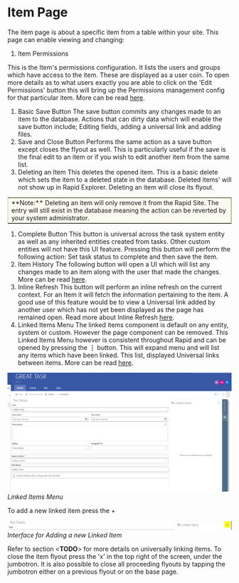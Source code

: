 # Item Page

The item page is about a specific item from a table within your site. This page can enable viewing and changing:

1. Item Permissions

This is the Item's permissions configuration. It lists the users and groups which have access to the item. These are displayed as a user coin. To open more details as to what users exactly you are able to click on the 'Edit Permissions' button this will bring up the Permissions management config for that particular item. More can be read [here](https://docs.rapidplatform.com/books/explorer/page/item-level-permissions "Item-Level Permissions").

1. Basic Save Button The save button commits any changes made to an item to the database. Actions that can dirty data which will enable the save button include; Editing fields, adding a universal link and adding files.
2. Save and Close Button Performs the same action as a save button except closes the flyout as well. This is particularly useful if the save is the final edit to an item or if you wish to edit another item from the same list.
3. Deleting an Item This deletes the opened item. This is a basic delete which sets the item to a deleted state in the database. Deleted items' will not show up in Rapid Explorer. Deleting an item will close its flyout.

<table border="1" id="bkmrk-note%3A-deleting-an-it" style="width: 100%; border-collapse: collapse; border-color: #DDDDAA; background-color: #fafaf0;"><tbody><tr><td style="width: 100%;">**Note:** Deleting an item will only remove it from the Rapid Site. The entry will still exist in the database meaning the action can be reverted by your system administrator.</td></tr></tbody></table>

1. Complete Button This button is universal across the task system entity as well as any inherited entities created from tasks. Other custom entities will not have this UI feature. Pressing this button will perform the following action: Set task status to complete and then save the item.
2. Item History The following button will open a UI which will list any changes made to an item along with the user that made the changes. More can be read [here](https://docs.rapidplatform.com/books/rapid-overview "RAPID Overview").
3. Inline Refresh This button will perform an inline refresh on the current context. For an Item it will fetch the information pertaining to the item. A good use of this feature would be to view a Universal link added by another user which has not yet been displayed as the page has remained open. Read more about Inline Refresh [here](https://docs.rapidplatform.com/books/rapid-overview).
4. Linked Items Menu The linked items component is default on any entity, system or custom. However the page component can be removed. This Linked Items Menu however is consistent throughout Rapid and can be opened by pressing the **⋮** button. This will expand menu and will list any items which have been linked. This list, displayed Universal links between items. More can be read [here](https://docs.rapidplatform.com/books/rapid-overview).

![Item Page 01.png](./downloaded_image_1705285793609.png)*Linked Items Menu*

To add a new linked item press the +

![Item Page 02.png](./downloaded_image_1705285794616.png)*Interface for Adding a new Linked Item*

Refer to section &lt;**TODO**&gt; for more details on universally linking items. To close the item flyout press the 'x' in the top right of the screen, under the jumbotron. It is also possible to close all proceeding flyouts by tapping the jumbotron either on a previous flyout or on the base page.